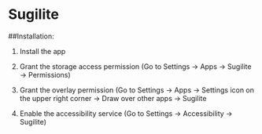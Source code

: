 # Sugilite
##Installation:

1. Install the app

2. Grant the storage access permission (Go to Settings -> Apps -> Sugilite -> Permissions)

3. Grant the overlay permission (Go to Settings -> Apps -> Settings icon on the upper right corner -> Draw over other apps -> Sugilite

4. Enable the accessibility service (Go to Settings -> Accessibility -> Sugilite)

